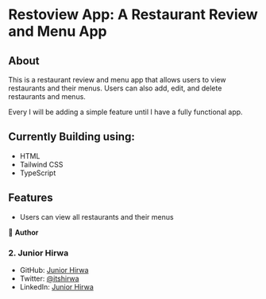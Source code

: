 # Restoview App: A Restaurant Review and Menu App

## About
This is a restaurant review and menu app that allows users to view restaurants and their menus. Users can also add, edit, and delete restaurants and menus.

Every I will be adding a simple feature until I have a fully functional app.

## Currently Building using:

- HTML
- Tailwind CSS
- TypeScript

## Features

- Users can view all restaurants and their menus

👤 **Author**

### 2. Junior Hirwa
- GitHub: [Junior Hirwa](https://github.com/HIRWA13)
- Twitter: [@itshirwa](https://twitter.com/itshirwa)
- LinkedIn: [Junior Hirwa](https://linkedin.com/in/hirwajr)








